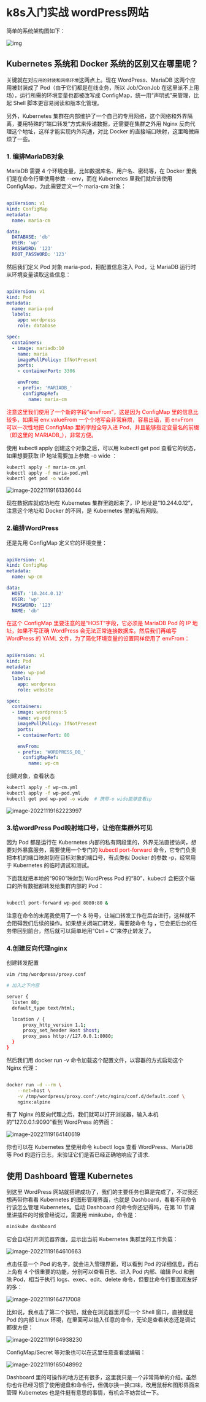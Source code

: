# k8s入门实战 wordPress网站

简单的系统架构图如下：

![img](https://yunqing-img.oss-cn-beijing.aliyuncs.com/hexo/article/202211/3d9d09078f1200a84c63a7cea2f40bcc.jpg)

## Kubernetes 系统和 Docker 系统的区别又在哪里呢？

关键就在对`应用的封装和网络环境`这两点上。现在 WordPress、MariaDB 这两个应用被封装成了 Pod（由于它们都是在线业务，所以 Job/CronJob 在这里派不上用场），运行所需的环境变量也都被改写成 ConfigMap，统一用“声明式”来管理，比起 Shell 脚本更容易阅读和版本化管理。

另外，Kubernetes 集群在内部维护了一个自己的专用网络，这个网络和外界隔离，要用特殊的“端口转发”方式来传递数据，还需要在集群之外用 Nginx 反向代理这个地址，这样才能实现内外沟通，对比 Docker 的直接端口映射，这里略微麻烦了一些。

### 1. 编排MariaDB对象

MariaDB 需要 4 个环境变量，比如数据库名、用户名、密码等，在 Docker 里我们是在命令行里使用参数 --env，而在 Kubernetes 里我们就应该使用 ConfigMap，为此需要定义一个 maria-cm 对象：

```yml

apiVersion: v1
kind: ConfigMap
metadata:
  name: maria-cm

data:
  DATABASE: 'db'
  USER: 'wp'
  PASSWORD: '123'
  ROOT_PASSWORD: '123'
```

然后我们定义 Pod 对象 maria-pod，把配置信息注入 Pod，让 MariaDB 运行时从环境变量读取这些信息：

```yml

apiVersion: v1
kind: Pod
metadata:
  name: maria-pod
  labels:
    app: wordpress
    role: database

spec:
  containers:
  - image: mariadb:10
    name: maria
    imagePullPolicy: IfNotPresent
    ports:
    - containerPort: 3306

    envFrom:
    - prefix: 'MARIADB_'
      configMapRef:
        name: maria-cm
```

<font color='red'>注意这里我们使用了一个新的字段“envFrom”，这是因为 ConfigMap 里的信息比较多，如果用 env.valueFrom 一个个地写会非常麻烦，容易出错，而 envFrom 可以一次性地把 ConfigMap 里的字段全导入进 Pod，并且能够指定变量名的前缀（即这里的 MARIADB_），非常方便。</font>

使用 kubectl apply 创建这个对象之后，可以用 kubectl get pod 查看它的状态，如果想要获取 IP 地址需要加上参数 -o wide ：

```bash
kubectl apply -f maria-cm.yml
kubectl apply -f maria-pod.yml
kubectl get pod -o wide
```

![image-20221119161336044](https://yunqing-img.oss-cn-beijing.aliyuncs.com/hexo/article/202211/image-20221119161336044.png)

现在数据库就成功地在 Kubernetes 集群里跑起来了，IP 地址是“10.244.0.12”，注意这个地址和 Docker 的不同，是 Kubernetes 里的私有网段。

### 2.编排WordPress

还是先用 ConfigMap 定义它的环境变量：

```yml

apiVersion: v1
kind: ConfigMap
metadata:
  name: wp-cm

data:
  HOST: '10.244.0.12'
  USER: 'wp'
  PASSWORD: '123'
  NAME: 'db'
```

<font color='red'>在这个 ConfigMap 里要注意的是“HOST”字段，它必须是 MariaDB Pod 的 IP 地址，如果不写正确 WordPress 会无法正常连接数据库。然后我们再编写 WordPress 的 YAML 文件，为了简化环境变量的设置同样使用了 envFrom：</font>

```yml

apiVersion: v1
kind: Pod
metadata:
  name: wp-pod
  labels:
    app: wordpress
    role: website

spec:
  containers:
  - image: wordpress:5
    name: wp-pod
    imagePullPolicy: IfNotPresent
    ports:
    - containerPort: 80

    envFrom:
    - prefix: 'WORDPRESS_DB_'
      configMapRef:
        name: wp-cm
```

创建对象，查看状态

```bash
kubectl apply -f wp-cm.yml
kubectl apply -f wp-pod.yml
kubectl get pod wp-pod -o wide  # 携带-o wide能够查看ip
```

![image-20221119162223997](https://yunqing-img.oss-cn-beijing.aliyuncs.com/hexo/article/202211/image-20221119162223997.png)

### 3.给wordPress Pod映射端口号，让他在集群外可见

因为 Pod 都是运行在 Kubernetes 内部的私有网段里的，外界无法直接访问，想要对外暴露服务，需要使用一个专门的<font color='red'> kubectl port-forward </font>命令，它专门负责把本机的端口映射到在目标对象的端口号，有点类似 Docker 的参数 -p，经常用于 Kubernetes 的临时调试和测试。

下面我就把本地的“9090”映射到 WordPress Pod 的“80”，kubectl 会把这个端口的所有数据都转发给集群内部的 Pod：

```bash

kubectl port-forward wp-pod 8080:80 &
```

注意在命令的末尾我使用了一个 & 符号，让端口转发工作在后台进行，这样就不会阻碍我们后续的操作。如果想关闭端口转发，需要敲命令 fg ，它会把后台的任务带回到前台，然后就可以简单地用“Ctrl + C”来停止转发了。

### 4.创建反向代理nginx

创建转发配置

```bash
vim /tmp/wordpress/proxy.conf

# 加入之下内容

server {
  listen 80;
  default_type text/html;

  location / {
      proxy_http_version 1.1;
      proxy_set_header Host $host;
      proxy_pass http://127.0.0.1:8080;
  }
}
```

然后我们用 docker run -v 命令加载这个配置文件，以容器的方式启动这个 Nginx 代理：

```bash

docker run -d --rm \
    --net=host \
    -v /tmp/wordpress/proxy.conf:/etc/nginx/conf.d/default.conf \
    nginx:alpine
```

有了 Nginx 的反向代理之后，我们就可以打开浏览器，输入本机的“127.0.0.1:9090”看到 WordPress 的界面：

![image-20221119164140619](https://yunqing-img.oss-cn-beijing.aliyuncs.com/hexo/article/202211/image-20221119164140619.png)

你也可以在 Kubernetes 里使用命令 kubectl logs 查看 WordPress、MariaDB 等 Pod 的运行日志，来验证它们是否已经正确地响应了请求.



## 使用 Dashboard 管理 Kubernetes

到这里 WordPress 网站就搭建成功了，我们的主要任务也算是完成了，不过我还想再带你看看 Kubernetes 的图形管理界面，也就是 Dashboard，看看不用命令行该怎么管理 Kubernetes。启动 Dashboard 的命令你还记得吗，在第 10 节课里讲插件的时候曾经说过，需要用 minikube，命令是：

```bash
minikube dashboard
```

它会自动打开浏览器界面，显示出当前 Kubernetes 集群里的工作负载：

![image-20221119164610663](https://yunqing-img.oss-cn-beijing.aliyuncs.com/hexo/article/202211/image-20221119164610663.png)

点击任意一个 Pod 的名字，就会进入管理界面，可以看到 Pod 的详细信息，而右上角有 4 个很重要的功能，分别可以查看日志、进入 Pod 内部、编辑 Pod 和删除 Pod，相当于执行 logs、exec、edit、delete 命令，但要比命令行要直观友好的多：

![image-20221119164717008](https://yunqing-img.oss-cn-beijing.aliyuncs.com/hexo/article/202211/image-20221119164717008.png)

比如说，我点击了第二个按钮，就会在浏览器里开启一个 Shell 窗口，直接就是 Pod 的内部 Linux 环境，在里面可以输入任意的命令，无论是查看状态还是调试都很方便：

![image-20221119164938230](https://yunqing-img.oss-cn-beijing.aliyuncs.com/hexo/article/202211/image-20221119164938230.png)

ConfigMap/Secret 等对象也可以在这里任意查看或编辑：

![image-20221119165048992](https://yunqing-img.oss-cn-beijing.aliyuncs.com/hexo/article/202211/image-20221119165048992.png)

Dashboard 里的可操作的地方还有很多，这里我只是一个非常简单的介绍。虽然你也许已经习惯了使用键盘和命令行，但偶尔换一换口味，改用鼠标和图形界面来管理 Kubernetes 也是件挺有意思的事情，有机会不妨尝试一下。